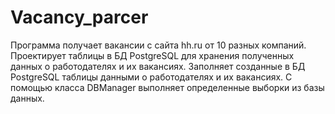# Vacancy_parcer

Программа получает вакансии с сайта hh.ru от 10 разных компаний. Проектирует таблицы в БД PostgreSQL для хранения полученных данных о работодателях и их вакансиях.
Заполняет созданные в БД PostgreSQL таблицы данными о работодателях и их вакансиях. С помощью класса DBManager выполняет определенные выборки из базы данных.
